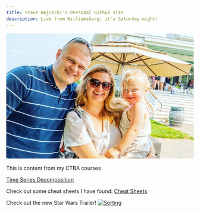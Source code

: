 ```yaml
---
title: Steve Hojnicki's Personal Github site
description: Live from Williamsburg, it's Saturday night!
---
```


![My Picture](/pics/family.jpg)

This is content from my CTBA courses

[Time Series Decomposition](/timeseries/index.md)

Check out some cheat sheets I have found: 
[Cheat Sheets](https://github.com/Hojnicki/cheatsheets)


Check out the new Star Wars Trailer!
[![Sorting](https://img.youtube.com/vi/P94M4jlrytQ/0.jpg)](https://www.youtube.com/watch?v=P94M4jlrytQ)
